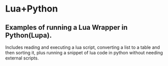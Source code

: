 # Lua+Python
## Examples of running a Lua Wrapper in Python(Lupa).
Includes reading and executing a lua script, converting a list to a table and then sorting it, plus running a snippet of lua code in python without needing external scripts.

